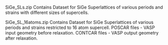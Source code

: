 SiGe_SLs.zip
Contains Dataset for SiGe Superlattices of various periods and strains with different sizes of supercells.

SiGe_SL_16atoms.zip
Contains Dataset for SiGe Superlattices of various periods and strains restricted to 16 atom supercell.
POSCAR files - VASP input geometry before relaxation.
CONTCAR files - VASP output geometry after relaxation.
